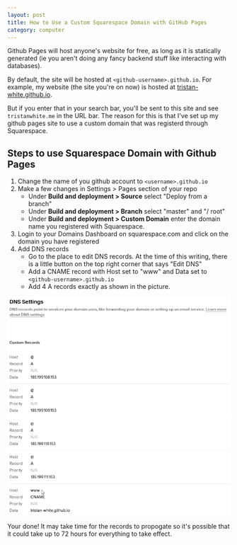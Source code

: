 ```yaml
---
layout: post
title: How to Use a Custom Squarespace Domain with GitHub Pages
category: computer
---
```

Github Pages will host anyone's website for free, as long as it is statically generated (ie you aren't doing any fancy backend stuff like interacting with databases).

By default, the site will be hosted at `<github-username>.github.io`. For example, my website (the site you're on now) is hosted at [tristan-white.github.io](https://tristan-white.github.io).

But if you enter that in your search bar, you'll be sent to this site and see `tristanwhite.me` in the URL bar. The reason for this is that I've set up my github pages site to use a custom domain that was registerd through Squarespace. 

## Steps to use Squarespace Domain with Github Pages
1. Change the name of you github account to `<username>.github.io`
2. Make a few changes in Settings > Pages section of your repo
	- Under **Build and deployment > Source** select "Deploy from a branch"
	- Under **Build and deployment > Branch** select "master" and "/ root"
	- Under **Build and deployment > Custom Domain** enter the domain name you registered with Squarespace.
3. Login to your Domains Dashboard on squarespace.com and click on the domain you have registered
4. Add DNS records
	- Go to the place to edit DNS records. At the time of this writing, there is a little button on the top right corner that says "Edit DNS"
	- Add a CNAME record with Host set to "www" and Data set to `<github-username>.github.io`
	- Add 4 A records exactly as shown in the picture.

![DNS Records for this website](./assets/images/squarespace-domain/records.png)

Your done! It may take time for the records to propogate so it's possible that it could take up to 72 hours for everything to take effect.

